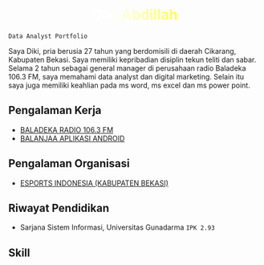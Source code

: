 <h1 style="text-align: center; background: linear-gradient(to right, #FFF 20%, #FF0 40%, #FF0 60%, #FFF 80%); background-size: 200% auto; color: #000; background-clip: text; text-fill-color: transparent; -webkit-background-clip: text; -webkit-text-fill-color: transparent;">Diki Abdillah</h1>

`Data Analyst Portfolio`

Saya Diki, pria berusia 27 tahun yang berdomisili di daerah Cikarang, Kabupaten Bekasi.
Saya memiliki kepribadian disiplin tekun teliti dan sabar. Selama 2 tahun sebagai general manager
di perusahaan radio Baladeka 106.3 FM, saya memahami data analyst dan digital marketing. Selain
itu saya juga memiliki keahlian pada ms word, ms excel dan ms power point.

## Pengalaman Kerja

 - [BALADEKA RADIO 106.3 FM](#job-desc-baladeka)
 - [BALANJAA APLIKASI ANDROID](job-desc-balanjaa)

 ## Pengalaman Organisasi
 - [ESPORTS INDONESIA (KABUPATEN BEKASI)](job-desc-esport-indonesia)

 ## Riwayat Pendidikan
 - Sarjana Sistem Informasi, Universitas Gunadarma `IPK 2.93`
 ## Skill
